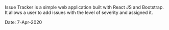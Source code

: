 Issue Tracker is a simple web application built with React JS and Bootstrap. It allows a user to add issues with the level of severity and assigned it.

Date: 7-Apr-2020